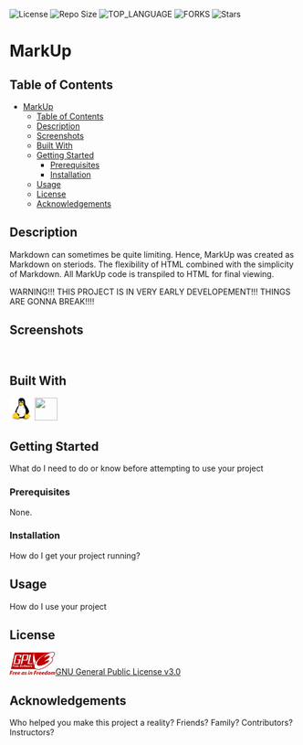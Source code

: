 ![License](https://img.shields.io/github/license/sherlockholmestech/markup.svg?style=for-the-badge) ![Repo Size](https://img.shields.io/github/languages/code-size/sherlockholmestech/markup.svg?style=for-the-badge) ![TOP_LANGUAGE](https://img.shields.io/github/languages/top/sherlockholmestech/markup.svg?style=for-the-badge) ![FORKS](https://img.shields.io/github/forks/sherlockholmestech/markup.svg?style=for-the-badge&social) ![Stars](https://img.shields.io/github/stars/sherlockholmestech/markup.svg?style=for-the-badge)
    
# MarkUp

## Table of Contents

- [MarkUp](#markup)
  - [Table of Contents](#table-of-contents)
  - [Description](#description)
  - [Screenshots](#screenshots)
  - [Built With](#built-with)
  - [Getting Started](#getting-started)
    - [Prerequisites](#prerequisites)
    - [Installation](#installation)
  - [Usage](#usage)
  - [License](#license)
  - [Acknowledgements](#acknowledgements)

## Description

Markdown can sometimes be quite limiting.  Hence, MarkUp was created as Markdown on steriods.  The flexibility of HTML combined with the simplicity of Markdown.  All MarkUp code is transpiled to HTML for final viewing.

WARNING!!! THIS PROJECT IS IN VERY EARLY DEVELOPEMENT!!! THINGS ARE GONNA BREAK!!!!

## Screenshots

<img src="" />

## Built With

<a href="https://en.wikipedia.org/wiki/Linux"><img src="https://raw.githubusercontent.com/devicons/devicon/master/icons/linux/linux-original.svg" height="40px" width="40px" /></a>
<a href="https://www.rust-lang.org"><img src="https://cdn.jsdelivr.net/gh/devicons/devicon/icons/rust/rust-plain.svg" height="40px" width="40px" /></a>


## Getting Started

What do I need to do or know before attempting to use your project

### Prerequisites

None.

### Installation

How do I get your project running?

## Usage

How do I use your project


## License

<a href="https://choosealicense.com/licenses/gpl-3.0/"><img src="https://raw.githubusercontent.com/johnturner4004/readme-generator/master/src/components/assets/images/gpl3.svg" height=40 />GNU General Public License v3.0</a>

## Acknowledgements

Who helped you make this project a reality? Friends? Family? Contributors? Instructors?